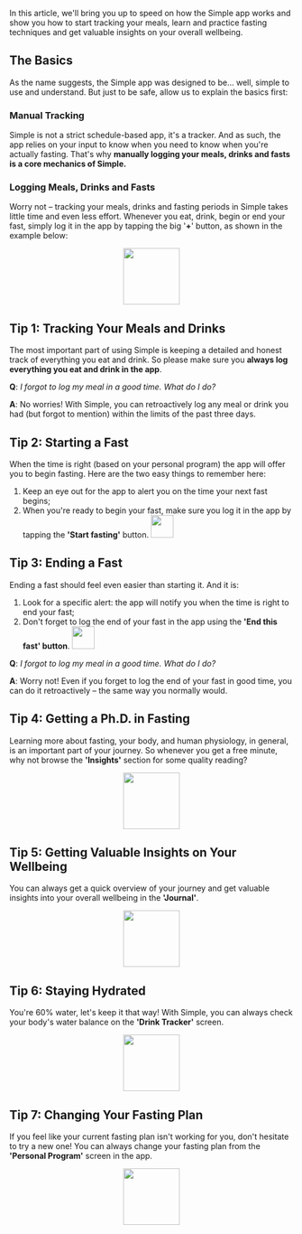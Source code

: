 In this article, we'll bring you up to speed on how the Simple app works and show you how to start tracking your meals, learn and practice fasting techniques and get valuable insights on your overall wellbeing.

## The Basics
As the name suggests, the Simple app was designed to be... well, simple to use and understand. But just to be safe, allow us to explain the basics first:

### Manual Tracking
Simple is not a strict schedule-based app, it's a tracker. And as such, the app relies on your input to know when you need to know when you're actually fasting. That's why **manually logging your meals, drinks and fasts is a core mechanics of Simple.**

### Logging Meals, Drinks and Fasts
Worry not – tracking your meals, drinks and fasting periods in Simple takes little time and even less effort. Whenever you eat, drink, begin or end your fast, simply log it in the app by tapping the big '**+**' button, as shown in the example below:
<p align="center">
  <img width="100" src="https://dkea7qxfae4ft.cloudfront.net/kb/pluss.png"> 
</p>

## Tip 1: Tracking Your Meals and Drinks
The most important part of using Simple is keeping a detailed and honest track of everything you eat and drink. So please make sure you **always log everything you eat and drink in the app**.

**Q**: *I forgot to log my meal in a good time. What do I do?*

**A**: No worries! With Simple, you can retroactively log any meal or drink you had (but forgot to mention) within the limits of the past three days.

## Tip 2: Starting a Fast
When the time is right (based on your personal program) the app will offer you to begin fasting. Here are the two easy things to remember here:

1. Keep an eye out for the app to alert you on the time your next fast begins;
2. When you're ready to begin your fast, make sure you log it in the app by tapping the **'Start fasting'** button. <img width="40" src="https://dkea7qxfae4ft.cloudfront.net/kb/start3.png">

## Tip 3: Ending a Fast
Ending a fast should feel even easier than starting it. And it is:

1. Look for a specific alert: the app will notify you when the time is right to end your fast;
2. Don't forget to log the end of your fast in the app using the **'End this fast' button**. <img width="40" src="https://dkea7qxfae4ft.cloudfront.net/kb/end.jpeg"> <br/>

**Q**: *I forgot to log my meal in a good time. What do I do?*

**A**: Worry not! Even if you forget to log the end of your fast in good time, you can do it retroactively – the same way you normally would.

## Tip 4: Getting a Ph.D. in Fasting
Learning more about fasting, your body, and human physiology, in general, is an important part of your journey. So whenever you get a free minute, why not browse the **'Insights'** section for some quality reading?
<p align="center">
  <img width="100" src="https://dkea7qxfae4ft.cloudfront.net/kb/Insights.png">
</p>

## Tip 5: Getting Valuable Insights on Your Wellbeing
You can always get a quick overview of your journey and get valuable insights into your overall wellbeing in the **'Journal'**.
<p align="center">
  <img width="100" src="https://dkea7qxfae4ft.cloudfront.net/kb/Journal.png">
</p>

## Tip 6: Staying Hydrated
You're 60% water, let's keep it that way! With Simple, you can always check your body's water balance on the **'Drink Tracker'** screen.
<p align="center">
  <img width="100" src="https://dkea7qxfae4ft.cloudfront.net/kb/Drink.jpeg">
</p>

## Tip 7: Changing Your Fasting Plan
If you feel like your current fasting plan isn't working for you, don't hesitate to try a new one! You can always change your fasting plan from the **'Personal Program'** screen in the app.
<p align="center">
  <img width="100" src="https://dkea7qxfae4ft.cloudfront.net/kb/program.jpeg">
</p>
